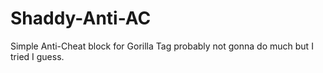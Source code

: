 # Shaddy-Anti-AC
Simple Anti-Cheat block for Gorilla Tag probably not gonna do much but I tried I guess.

